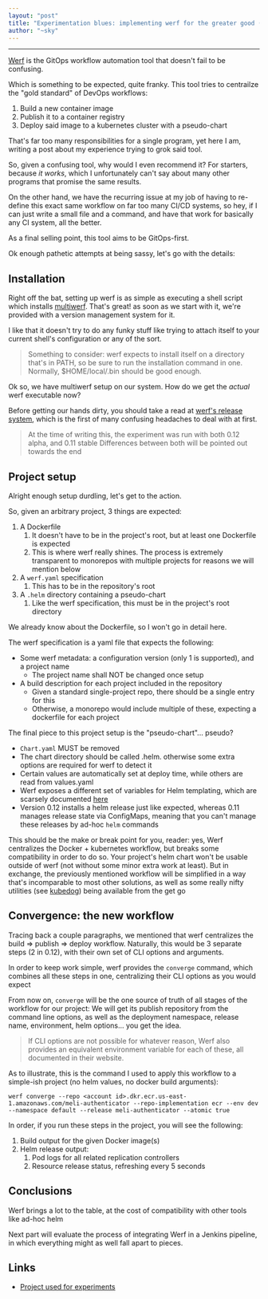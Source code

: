 ```yaml
---
layout: "post"
title: "Experimentation blues: implementing werf for the greater good (Part 1)"
author: "~sky"
---
```


---

[Werf](https://werf.io/) is the GitOps workflow automation tool that doesn't fail to be confusing.

Which is something to be expected, quite franky. This tool tries to centrailze the
"gold standard" of DevOps workflows:

1. Build a new container image
2. Publish it to a container registry
3. Deploy said image to a kubernetes cluster with a pseudo-chart

That's far too many responsibilities for a single program, yet here I am, writing a post about
my experience trying to grok said tool.

So, given a confusing tool, why would I even recommend it? For starters, because *it works*, which I
unfortunately can't say about many other programs that promise the same results.

On the other hand, we have the recurring issue at my job of having to re-define this exact same
workflow on far too many CI/CD systems, so hey, if I can just write a small file and a command, and
have that work for basically any CI system, all the better.

As a final selling point, this tool aims to be GitOps-first.

Ok enough pathetic attempts at being sassy, let's go with the details:

## Installation

Right off the bat, setting up werf is as simple as executing a shell script which installs
[multiwerf](https://github.com/werf/multiwerf). That's great! as soon as we start with it, we're
provided with a version management system for it.

I like that it doesn't try to do any funky stuff like trying to attach itself to your current shell's
configuration or any of the sort.

> Something to consider: werf expects to install itself on a directory that's in PATH, so be sure to
> run the installation command in one. Normally, $HOME/local/.bin should be good enough.

Ok so, we have multiwerf setup on our system. How do we get the *actual* werf executable now?

Before getting our hands dirty, you should take a read at [werf's release system](https://github.com/werf/werf#stability-channels),
which is the first of many confusing headaches to deal with at first.

> At the time of writing this, the experiment was run with both 0.12 alpha, and 0.11 stable
> Differences between both will be pointed out towards the end

## Project setup

Alright enough setup durdling, let's get to the action.

So, given an arbitrary project, 3 things are expected:

1. A Dockerfile
    1. It doesn't have to be in the project's root, but at least one Dockerfile is expected
    2. This is where werf really shines. The process is extremely transparent to monorepos with
      multiple projects for reasons we will mention below
2. A `werf.yaml` specification
    1. This has to be in the repository's root
3. A `.helm` directory containing a pseudo-chart
    1. Like the werf specification, this must be in the project's root directory

We already know about the Dockerfile, so I won't go in detail here.

The werf specification is a yaml file that expects the following:
* Some werf metadata: a configuration version (only 1 is supported), and a project name
    * The project name shall NOT be changed once setup
* A build description for each project included in the repository
    * Given a standard single-project repo, there should be a single entry for this
    * Otherwise, a monorepo would include multiple of these, expecting a dockerfile for each project

The final piece to this project setup is the "pseudo-chart"... pseudo?

* `Chart.yaml` MUST be removed
* The chart directory should be called .helm. otherwise some extra options are required for werf to
detect it
* Certain values are automatically set at deploy time, while others are read from values.yaml
* Werf exposes a different set of variables for Helm templating, which are scarsely documented [here](https://werf.io/documentation/advanced/helm/basics.html)
* Version 0.12 installs a helm release just like expected, whereas 0.11 manages release state via
ConfigMaps, meaning that you can't manage these releases by ad-hoc `helm` commands

This should be the make or break point for you, reader: yes, Werf centralizes the Docker + kubernetes
workflow, but breaks some compatibility in order to do so. Your project's helm chart won't be usable
outside of werf (not without some minor extra work at least). But in exchange, the previously mentioned
workflow will be simplified in a way that's incomparable to most other solutions, as well as some
really nifty utilities (see [kubedog](https://github.com/werf/kubedog)) being available from the get go

## Convergence: the new workflow

Tracing back a couple paragraphs, we mentioned that werf centralizes the build => publish => deploy
workflow. Naturally, this would be 3 separate steps (2 in 0.12), with their own set of CLI options
and arguments.

In order to keep work simple, werf provides the `converge` command, which combines all these steps
in one, centralizing their CLI options as you would expect

From now on, `converge` will be the one source of truth of all stages of the workflow for our project:
We will get its publish repository from the command line options, as well as the deployment namespace,
release name, environment, helm options... you get the idea.

> If CLI options are not possible for whatever reason, Werf also provides an equivalent environment
> variable for each of these, all documented in their website.

As to illustrate, this is the command I used to apply this workflow to a simple-ish project (no helm
values, no docker build arguments):

`werf converge --repo <account id>.dkr.ecr.us-east-1.amazonaws.com/meli-authenticator --repo-implementation ecr --env dev --namespace default --release meli-authenticator --atomic true`

In order, if you run these steps in the project, you will see the following:

1. Build output for the given Docker image(s)
2. Helm release output:
    1. Pod logs for all related replication controllers
    2. Resource release status, refreshing every 5 seconds

## Conclusions

Werf brings a lot to the table, at the cost of compatibility with other tools like ad-hoc helm

Next part will evaluate the process of integrating Werf in a Jenkins pipeline, in which everything might as well
fall apart to pieces.

## Links

* [Project used for experiments](https://github.com/ldelelis/meli_authenticator)
